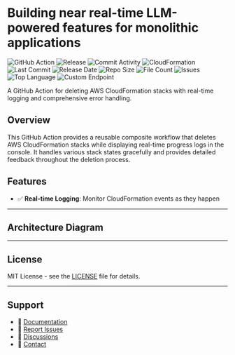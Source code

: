# Building near real-time LLM-powered features for monolithic applications

![GitHub Action](https://img.shields.io/badge/GitHub-Action-blue?logo=github)&nbsp;![Release](https://github.com/subhamay-bhattacharyya/4103-gen-ai-llm-cft/actions/workflows/release.yaml/badge.svg)&nbsp;![Commit Activity](https://img.shields.io/github/commit-activity/t/subhamay-bhattacharyya/4103-gen-ai-llm-cft)&nbsp;![CloudFormation](https://img.shields.io/badge/AWS-CloudFormation-orange?logo=amazonaws)&nbsp;![Last Commit](https://img.shields.io/github/last-commit/subhamay-bhattacharyya/4103-gen-ai-llm-cft)&nbsp;![Release Date](https://img.shields.io/github/release-date/subhamay-bhattacharyya/4103-gen-ai-llm-cft)&nbsp;![Repo Size](https://img.shields.io/github/repo-size/subhamay-bhattacharyya/4103-gen-ai-llm-cft)&nbsp;![File Count](https://img.shields.io/github/directory-file-count/subhamay-bhattacharyya/4103-gen-ai-llm-cft)&nbsp;![Issues](https://img.shields.io/github/issues/subhamay-bhattacharyya/4103-gen-ai-llm-cft)&nbsp;![Top Language](https://img.shields.io/github/languages/top/subhamay-bhattacharyya/4103-gen-ai-llm-cft)&nbsp;![Custom Endpoint](https://img.shields.io/endpoint?url=https://gist.githubusercontent.com/bsubhamay/059d2e52886ed8b64e4b68cf928c1dc6/raw/4103-gen-ai-llm-cft.json?)


A GitHub Action for deleting AWS CloudFormation stacks with real-time logging and comprehensive error handling.

## Overview

This GitHub Action provides a reusable composite workflow that deletes AWS CloudFormation stacks while displaying real-time progress logs in the console. It handles various stack states gracefully and provides detailed feedback throughout the deletion process.

## Features

- ✅ **Real-time Logging**: Monitor CloudFormation events as they happen

---

## Architecture Diagram


---

## License

MIT License - see the [LICENSE](LICENSE) file for details.

---

## Support

- 📖 [Documentation](https://github.com/subhamay-bhattacharyya/4103-gen-ai-llm-cft/wiki)
- 🐛 [Report Issues](https://github.com/subhamay-bhattacharyya/4103-gen-ai-llm-cft/issues)
- 💬 [Discussions](https://github.com/subhamay-bhattacharyya/4103-gen-ai-llm-cft/discussions)
- 📧 [Contact](mailto:support@subhamay.aws@gmail.com)